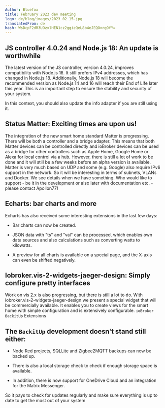 ```yaml
---
Author: Bluefox
title: February 2023 dev meeting
logo: de/blog/images/2023_02_15.jpg
translatedFrom: de
hash: WsDcpF2dR3UOzxlHEN1cz2ggieQeL8b4eJEQOvrgOfY=
---
```

## JS controller 4.0.24 and Node.js 18: An update is worthwhile
<!-- SOURCE: 909729 ## JS controller 4.0.24 and Node.js 18: An update is worthwhile -->
The latest version of the JS controller, version 4.0.24, improves compatibility with Node.js 18. It still prefers IPv4 addresses, which has changed in Node.js 18. Additionally, Node.js 18 will become the recommended version as Node.js 14 and 16 will reach their End of Life later this year. This is an important step to ensure the stability and security of your system.
<!-- SOURCE: 584823 The latest version of the JS controller, version 4.0.24, improves compatibility with Node.js 18. It still prefers IPv4 addresses, which has changed in Node.js 18. Additionally, Node.js 18 will become the recommended version as Node.js 14 and 16 will reach their End of Life later this year. This is an important step to ensure the stability and security of your system. -->

In this context, you should also update the info adapter if you are still using it.
<!-- SOURCE: 552912 In this context, you should also update the info adapter if you are still using it. -->

## Status Matter: Exciting times are upon us!
<!-- SOURCE: 391572 ## Status Matter: Exciting times are upon us! -->
The integration of the new smart home standard Matter is progressing. There will be both a controller and a bridge adapter. This means that both Matter devices can be controlled directly and ioBroker devices can be used as a bridge for other controllers such as Apple Home, Google Home or Alexa for local control via a hub. However, there is still a lot of work to be done and it will still be a few weeks before an alpha version is available. Matter is very much based on UDP and some (e.g. Google) also require IPv6 support in the network. So it will be interesting in terms of subnets, VLANs and Docker. We see details when we have something. Who would like to support - be it in the development or also later with documentation etc. - please contact Apollon77!
<!-- SOURCE: 214409 The integration of the new smart home standard Matter is progressing. There will be both a controller and a bridge adapter. This means that both Matter devices can be controlled directly and ioBroker devices can be used as a bridge for other controllers such as Apple Home, Google Home or Alexa for local control via a hub. However, there is still a lot of work to be done and it will still be a few weeks before an alpha version is available. Matter is very much based on UDP and some (e.g. Google) also require IPv6 support in the network. So it will be interesting in terms of subnets, VLANs and Docker. We see details when we have something. Who would like to support - be it in the development or also later with documentation etc. - please contact Apollon77! -->

## Echarts: bar charts and more
<!-- SOURCE: 202863 ## Echarts: bar charts and more -->
Echarts has also received some interesting extensions in the last few days:
<!-- SOURCE: 476449 Echarts has also received some interesting extensions in the last few days: -->

- Bar charts can now be created.
<!-- SOURCE: 625848 - Bar charts can now be created. -->
- JSON data with "ts" and "val" can be processed, which enables own data sources and also calculations such as converting watts to kilowatts.
<!-- SOURCE: 793104 - JSON data with "ts" and "val" can be processed, which enables own data sources and also calculations such as converting watts to kilowatts. -->
- A preview for all charts is available on a special page, and the X-axis can even be shifted negatively.
<!-- SOURCE: 145190 - A preview for all charts is available on a special page, and the X-axis can even be shifted negatively. -->

## Iobroker.vis-2-widgets-jaeger-design: Simply configure pretty interfaces
<!-- SOURCE: 74360 ## Iobroker.vis-2-widgets-jaeger-design: Einfach hübsche Oberflächen konfigurieren -->
Work on vis 2.x is also progressing, but there is still a lot to do. With iobroker.vis-2-widgets-jaeger-design we present a special widget that will be commercially available. It enables you to create views for the smart home with simple configuration and is extensively configurable.
`ioBroker BackitUp` Extensions
<!-- SOURCE: 700450 Work on vis 2.x is also progressing, but there is still a lot to do. With iobroker.vis-2-widgets-jaeger-design we present a special widget that will be commercially available. It enables you to create views for the smart home with simple configuration and is extensively configurable.
§§SSSSS_0§§ Extensions -->

## The `BackitUp` development doesn't stand still either:
<!-- SOURCE: 385890 ## Auch die §§SSSSS_0§§-Entwicklung steht nicht still: -->
- Node Red projects, SQLLite and Zigbee2MQTT backups can now be backed up.
<!-- SOURCE: 208290 - Node Red projects, SQLLite and Zigbee2MQTT backups can now be backed up. -->
- There is also a local storage check to check if enough storage space is available.
<!-- SOURCE: 597961 - There is also a local storage check to check if enough storage space is available. -->
- In addition, there is now support for OneDrive Cloud and an integration for the Matrix Messenger.
<!-- SOURCE: 948083 - In addition, there is now support for OneDrive Cloud and an integration for the Matrix Messenger. -->

So it pays to check for updates regularly and make sure everything is up to date to get the most out of your system
<!-- SOURCE: 289413 So it pays to check for updates regularly and make sure everything is up to date to get the most out of your system -->